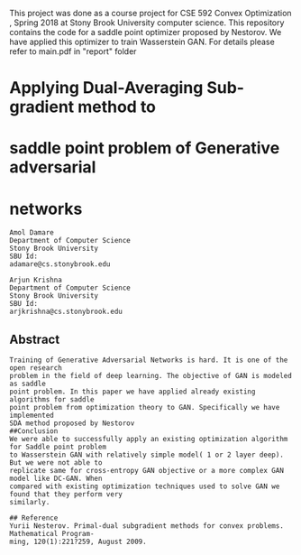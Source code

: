 This project was done as a course project for CSE 592 Convex Optimization , Spring 2018 at Stony Brook University computer science.
This repository contains the code for a saddle point optimizer proposed by Nestorov. We have applied this optimizer to train Wasserstein GAN. For details please refer to main.pdf in "report" folder

# Applying Dual-Averaging Sub-gradient method to

# saddle point problem of Generative adversarial

# networks

```
Amol Damare
Department of Computer Science
Stony Brook University
SBU Id:
adamare@cs.stonybrook.edu
```
```
Arjun Krishna
Department of Computer Science
Stony Brook University
SBU Id:
arjkrishna@cs.stonybrook.edu
```
## Abstract

```
Training of Generative Adversarial Networks is hard. It is one of the open research
problem in the field of deep learning. The objective of GAN is modeled as saddle
point problem. In this paper we have applied already existing algorithms for saddle
point problem from optimization theory to GAN. Specifically we have implemented
SDA method proposed by Nestorov
##Conclusion
We were able to successfully apply an existing optimization algorithm for Saddle point problem
to Wasserstein GAN with relatively simple model( 1 or 2 layer deep). But we were not able to
replicate same for cross-entropy GAN objective or a more complex GAN model like DC-GAN. When
compared with existing optimization techniques used to solve GAN we found that they perform very
similarly.

## Reference
Yurii Nesterov. Primal-dual subgradient methods for convex problems. Mathematical Program-
ming, 120(1):221?259, August 2009.

